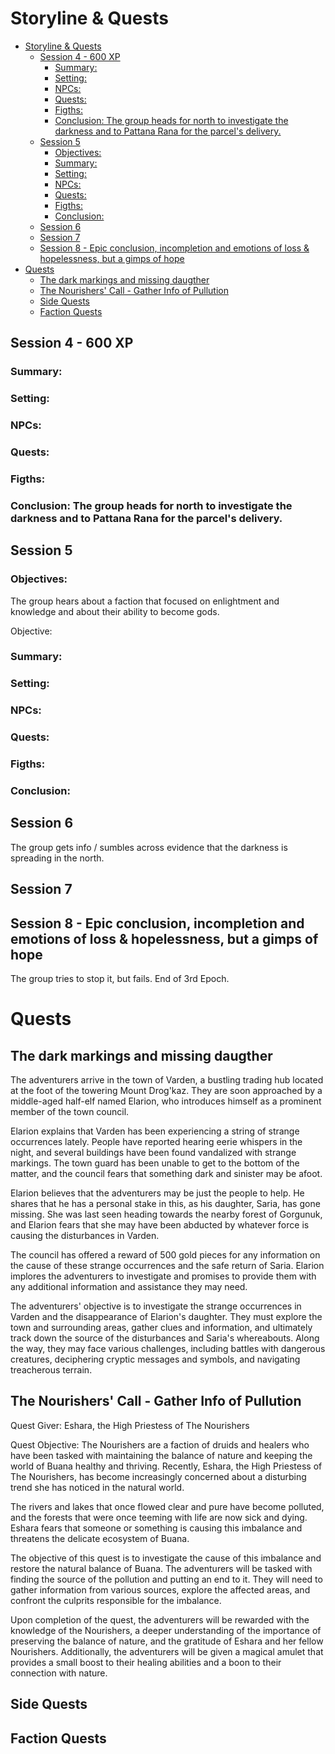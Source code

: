 # Storyline & Quests
- [Storyline \& Quests](#storyline--quests)
  - [Session 4 - 600 XP](#session-4---600-xp)
    - [Summary:](#summary)
    - [Setting:](#setting)
    - [NPCs:](#npcs)
    - [Quests:](#quests)
    - [Figths:](#figths)
    - [Conclusion: The group heads for north to investigate the darkness and to Pattana Rana for the parcel's delivery.](#conclusion-the-group-heads-for-north-to-investigate-the-darkness-and-to-pattana-rana-for-the-parcels-delivery)
  - [Session 5](#session-5)
    - [Objectives:](#objectives)
    - [Summary:](#summary-1)
    - [Setting:](#setting-1)
    - [NPCs:](#npcs-1)
    - [Quests:](#quests-1)
    - [Figths:](#figths-1)
    - [Conclusion:](#conclusion)
  - [Session 6](#session-6)
  - [Session 7](#session-7)
  - [Session 8 - Epic conclusion, incompletion and emotions of loss \& hopelessness, but a gimps of hope](#session-8---epic-conclusion-incompletion-and-emotions-of-loss--hopelessness-but-a-gimps-of-hope)
- [Quests](#quests-2)
  - [The dark markings and missing daugther](#the-dark-markings-and-missing-daugther)
  - [The Nourishers' Call - Gather Info of Pullution](#the-nourishers-call---gather-info-of-pullution)
  - [Side Quests](#side-quests)
  - [Faction Quests](#faction-quests)

## Session 4 - 600 XP
### Summary:
### Setting:
### NPCs:
### Quests:
### Figths:
### Conclusion: The group heads for north to investigate the darkness and to Pattana Rana for the parcel's delivery.

## Session 5
### Objectives:
The group hears about a faction that focused on enlightment and knowledge and about their ability to become gods.

Objective:
### Summary:
### Setting:
### NPCs:
### Quests:
### Figths:
### Conclusion:

## Session 6
The group gets info / sumbles across evidence that the darkness is spreading in the north.

## Session 7

## Session 8 - Epic conclusion, incompletion and emotions of loss & hopelessness, but a gimps of hope
The group tries to stop it, but fails. End of 3rd Epoch.

# Quests
## The dark markings and missing daugther
The adventurers arrive in the town of Varden, a bustling trading hub located at the foot of the towering Mount Drog'kaz. They are soon approached by a middle-aged half-elf named Elarion, who introduces himself as a prominent member of the town council.

Elarion explains that Varden has been experiencing a string of strange occurrences lately. People have reported hearing eerie whispers in the night, and several buildings have been found vandalized with strange markings. The town guard has been unable to get to the bottom of the matter, and the council fears that something dark and sinister may be afoot.

Elarion believes that the adventurers may be just the people to help. He shares that he has a personal stake in this, as his daughter, Saria, has gone missing. She was last seen heading towards the nearby forest of Gorgunuk, and Elarion fears that she may have been abducted by whatever force is causing the disturbances in Varden.

The council has offered a reward of 500 gold pieces for any information on the cause of these strange occurrences and the safe return of Saria. Elarion implores the adventurers to investigate and promises to provide them with any additional information and assistance they may need.

The adventurers' objective is to investigate the strange occurrences in Varden and the disappearance of Elarion's daughter. They must explore the town and surrounding areas, gather clues and information, and ultimately track down the source of the disturbances and Saria's whereabouts. Along the way, they may face various challenges, including battles with dangerous creatures, deciphering cryptic messages and symbols, and navigating treacherous terrain.

## The Nourishers' Call - Gather Info of Pullution
Quest Giver: Eshara, the High Priestess of The Nourishers

Quest Objective: The Nourishers are a faction of druids and healers who have been tasked with maintaining the balance of nature and keeping the world of Buana healthy and thriving. Recently, Eshara, the High Priestess of The Nourishers, has become increasingly concerned about a disturbing trend she has noticed in the natural world.

The rivers and lakes that once flowed clear and pure have become polluted, and the forests that were once teeming with life are now sick and dying. Eshara fears that someone or something is causing this imbalance and threatens the delicate ecosystem of Buana.

The objective of this quest is to investigate the cause of this imbalance and restore the natural balance of Buana. The adventurers will be tasked with finding the source of the pollution and putting an end to it. They will need to gather information from various sources, explore the affected areas, and confront the culprits responsible for the imbalance.

Upon completion of the quest, the adventurers will be rewarded with the knowledge of the Nourishers, a deeper understanding of the importance of preserving the balance of nature, and the gratitude of Eshara and her fellow Nourishers. Additionally, the adventurers will be given a magical amulet that provides a small boost to their healing abilities and a boon to their connection with nature.

## Side Quests

## Faction Quests